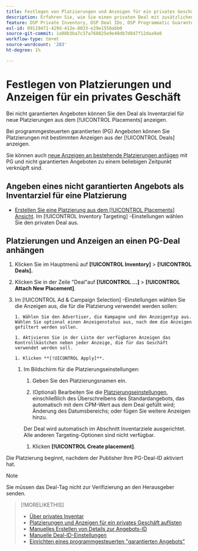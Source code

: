 ```yaml
---
title: Festlegen von Platzierungen und Anzeigen für ein privates Geschäft
description: Erfahren Sie, wie Sie einen privaten Deal mit zusätzlichen Platzierungen und Anzeigen verwenden.
feature: DSP Private Inventory, DSP Deal IDs, DSP Programmatic Guaranteed Deals
exl-id: 09119471-429d-413e-8033-e29e1558abb0
source-git-commit: 1a98b3ba7c37a768825e9e48db7d847f12daa9a0
workflow-type: tm+mt
source-wordcount: '283'
ht-degree: 1%

---
```


# Festlegen von Platzierungen und Anzeigen für ein privates Geschäft

Bei nicht garantierten Angeboten können Sie den Deal als Inventarziel für neue Platzierungen aus dem [!UICONTROL Placements] anzeigen.

Bei programmgesteuerten garantierten (PG) Angeboten können Sie Platzierungen mit bestimmten Anzeigen aus der [!UICONTROL Deals] anzeigen.

Sie können auch [neue Anzeigen an bestehende Platzierungen anfügen](/help/dsp/campaign-management/ads/ad-attach-to-placement.md) mit PG und nicht garantierten Angeboten zu einem beliebigen Zeitpunkt verknüpft sind.

## Angeben eines nicht garantierten Angebots als Inventarziel für eine Platzierung

* [Erstellen Sie eine Platzierung aus dem [!UICONTROL Placements] Ansicht](/help/dsp/campaign-management/placements/placement-create.md). Im [!UICONTROL Inventory Targeting] -Einstellungen wählen Sie den privaten Deal aus.

## Platzierungen und Anzeigen an einen PG-Deal anhängen

1. Klicken Sie im Hauptmenü auf **[!UICONTROL Inventory]** > **[!UICONTROL Deals].**

1. Klicken Sie in der Zeile &quot;Deal&quot;auf  **[!UICONTROL ...]** > **[!UICONTROL Attach New Placement]**.

1. Im [!UICONTROL Ad & Campaign Selection] -Einstellungen wählen Sie die Anzeigen aus, die für die Platzierung verwendet werden sollen:

       1. Wählen Sie den Advertiser, die Kampagne und den Anzeigentyp aus. Wählen Sie optional einen Anzeigenstatus aus, nach dem die Anzeigen gefiltert werden sollen.
       
       1. Aktivieren Sie in der Liste der verfügbaren Anzeigen das Kontrollkästchen neben jeder Anzeige, die für das Geschäft verwendet werden soll.
       
       1. Klicken **[!UICONTROL Apply]**.
   
   1. Im Bildschirm für die Platzierungseinstellungen:

      1. Geben Sie den Platzierungsnamen ein.

      1. (Optional) Bearbeiten Sie die [Platzierungseinstellungen](/help/dsp/campaign-management/placements/placement-settings.md), einschließlich des Überschreibens des Standardangebots, das automatisch mit dem CPM-Wert aus dem Deal gefüllt wird; Änderung des Datumsbereichs; oder fügen Sie weitere Anzeigen hinzu.

      Der Deal wird automatisch im Abschnitt Inventarziele ausgerichtet. Alle anderen Targeting-Optionen sind nicht verfügbar.

      1. Klicken **[!UICONTROL Create placement]**.


Die Platzierung beginnt, nachdem der Publisher Ihre PG-Deal-ID aktiviert hat.

>[!NOTE]
>
> Sie müssen das Deal-Tag nicht zur Verifizierung an den Herausgeber senden.

>[!MORELIKETHIS]
>
>* [Über privates Inventar](private-inventory-about.md)
>* [Platzierungen und Anzeigen für ein privates Geschäft auflisten](/help/dsp/inventory/private-deal-view-placements.md)
>* [Manuelles Erstellen von Details zur Angebots-ID](deal-id-create.md)
>* [Manuelle Deal-ID-Einstellungen](deal-id-settings.md)
>* [Einrichten eines programmgesteuerten &quot;garantierten Angebots&quot;](programmatic-guaranteed-set-up.md)

